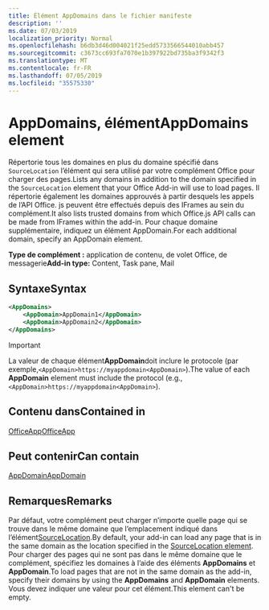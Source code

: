 ```yaml
---
title: Élément AppDomains dans le fichier manifeste
description: ''
ms.date: 07/03/2019
localization_priority: Normal
ms.openlocfilehash: b6db3d46d004021f25edd5733566544010abb457
ms.sourcegitcommit: c3673cc693fa7070e1b397922bd735ba3f9342f3
ms.translationtype: MT
ms.contentlocale: fr-FR
ms.lasthandoff: 07/05/2019
ms.locfileid: "35575330"
---
```

# <a name="appdomains-element"></a><span data-ttu-id="37e81-102">AppDomains, élément</span><span class="sxs-lookup"><span data-stu-id="37e81-102">AppDomains element</span></span>

<span data-ttu-id="37e81-103">Répertorie tous les domaines en plus du domaine spécifié dans `SourceLocation` l’élément qui sera utilisé par votre complément Office pour charger des pages.</span><span class="sxs-lookup"><span data-stu-id="37e81-103">Lists any domains in addition to the domain specified in the `SourceLocation` element that your Office Add-in will use to load pages.</span></span> <span data-ttu-id="37e81-104">Il répertorie également les domaines approuvés à partir desquels les appels de l’API Office. js peuvent être effectués depuis des IFrames au sein du complément.</span><span class="sxs-lookup"><span data-stu-id="37e81-104">It also lists trusted domains from which Office.js API calls can be made from IFrames within the add-in.</span></span> <span data-ttu-id="37e81-105">Pour chaque domaine supplémentaire, indiquez un élément AppDomain.</span><span class="sxs-lookup"><span data-stu-id="37e81-105">For each additional domain, specify an AppDomain element.</span></span>

 <span data-ttu-id="37e81-106">**Type de complément :** application de contenu, de volet Office, de messagerie</span><span class="sxs-lookup"><span data-stu-id="37e81-106">**Add-in type:** Content, Task pane, Mail</span></span>

## <a name="syntax"></a><span data-ttu-id="37e81-107">Syntaxe</span><span class="sxs-lookup"><span data-stu-id="37e81-107">Syntax</span></span>

```XML
<AppDomains>
    <AppDomain>AppDomain1</AppDomain>
    <AppDomain>AppDomain2</AppDomain>
</AppDomains>
```

> [!IMPORTANT]
> <span data-ttu-id="37e81-108">La valeur de chaque élément**AppDomain**doit inclure le protocole (par exemple,`<AppDomain>https://myappdomain<AppDomain>`).</span><span class="sxs-lookup"><span data-stu-id="37e81-108">The value of each **AppDomain** element must include the protocol (e.g., `<AppDomain>https://myappdomain<AppDomain>`).</span></span>

## <a name="contained-in"></a><span data-ttu-id="37e81-109">Contenu dans</span><span class="sxs-lookup"><span data-stu-id="37e81-109">Contained in</span></span>

[<span data-ttu-id="37e81-110">OfficeApp</span><span class="sxs-lookup"><span data-stu-id="37e81-110">OfficeApp</span></span>](officeapp.md)

## <a name="can-contain"></a><span data-ttu-id="37e81-111">Peut contenir</span><span class="sxs-lookup"><span data-stu-id="37e81-111">Can contain</span></span>

[<span data-ttu-id="37e81-112">AppDomain</span><span class="sxs-lookup"><span data-stu-id="37e81-112">AppDomain</span></span>](appdomain.md)

## <a name="remarks"></a><span data-ttu-id="37e81-113">Remarques</span><span class="sxs-lookup"><span data-stu-id="37e81-113">Remarks</span></span>

<span data-ttu-id="37e81-114">Par défaut, votre complément peut charger n’importe quelle page qui se trouve dans le même domaine que l’emplacement indiqué dans l’élément[SourceLocation](sourcelocation.md).</span><span class="sxs-lookup"><span data-stu-id="37e81-114">By default, your add-in can load any page that is in the same domain as the location specified in the [SourceLocation element](sourcelocation.md).</span></span> <span data-ttu-id="37e81-115">Pour charger des pages qui ne sont pas dans le même domaine que le complément, spécifiez les domaines à l’aide des éléments **AppDomains** et **AppDomain**.</span><span class="sxs-lookup"><span data-stu-id="37e81-115">To load pages that are not in the same domain as the add-in, specify their domains by using the **AppDomains** and **AppDomain** elements.</span></span> <span data-ttu-id="37e81-116">Vous devez indiquer une valeur pour cet élément.</span><span class="sxs-lookup"><span data-stu-id="37e81-116">This element can't be empty.</span></span>
